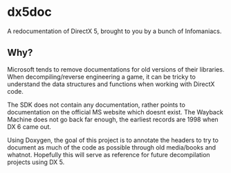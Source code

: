 # dx5doc
A redocumentation of DirectX 5, brought to you by a bunch of Infomaniacs.

## Why?
Microsoft tends to remove documentations for old versions of their libraries. When decompiling/reverse engineering a game, it can be tricky to understand the data structures and functions when working with DirectX code.

The SDK does not contain any documentation, rather points to documentation on the official MS website which doesnt exist. The Wayback Machine does not go back far enough, the earliest records are 1998 when DX 6 came out.

Using Doxygen, the goal of this project is to annotate the headers to try to document as much of the code as possible through old media/books and whatnot. Hopefully this will serve as reference for future decompilation projects using DX 5. 